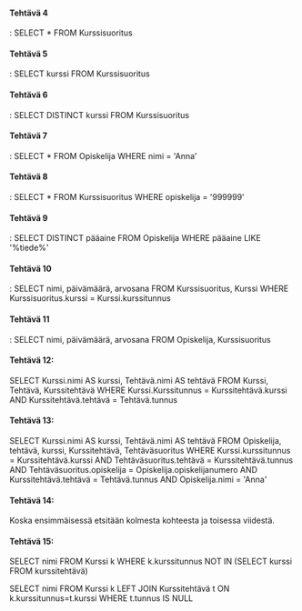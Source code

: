#### Tehtävä 4
: SELECT * FROM Kurssisuoritus
#### Tehtävä 5
: SELECT kurssi FROM Kurssisuoritus
#### Tehtävä 6
: SELECT DISTINCT kurssi FROM Kurssisuoritus
#### Tehtävä 7
: SELECT * FROM Opiskelija WHERE nimi =  'Anna'
#### Tehtävä 8
: SELECT * FROM Kurssisuoritus WHERE opiskelija = '999999'
#### Tehtävä 9
: SELECT DISTINCT pääaine FROM Opiskelija WHERE pääaine LIKE '%tiede%'
#### Tehtävä 10
: SELECT nimi, päivämäärä, arvosana FROM Kurssisuoritus,  Kurssi WHERE Kurssisuoritus.kurssi = Kurssi.kurssitunnus
#### Tehtävä 11
: SELECT nimi, päivämäärä, arvosana FROM Opiskelija, Kurssisuoritus
#### Tehtävä 12:
SELECT Kurssi.nimi AS kurssi,  Tehtävä.nimi AS tehtävä FROM Kurssi, Tehtävä, Kurssitehtävä WHERE Kurssi.Kurssitunnus = Kurssitehtävä.kurssi AND Kurssitehtävä.tehtävä = Tehtävä.tunnus
#### Tehtävä 13:
SELECT Kurssi.nimi AS kurssi, Tehtävä.nimi AS tehtävä
 FROM Opiskelija, tehtävä, kurssi, Kurssitehtävä, Tehtäväsuoritus
WHERE Kurssi.kurssitunnus = Kurssitehtävä.kurssi
AND Tehtäväsuoritus.tehtävä = Kurssitehtävä.tunnus
AND Tehtäväsuoritus.opiskelija = Opiskelija.opiskelijanumero
AND Kurssitehtävä.tehtävä = Tehtävä.tunnus
AND Opiskelija.nimi = 'Anna'
#### Tehtävä 14: 
Koska ensimmäisessä etsitään kolmesta kohteesta ja toisessa viidestä.

#### Tehtävä 15:
SELECT nimi FROM Kurssi k
WHERE k.kurssitunnus
NOT IN (SELECT kurssi FROM kurssitehtävä)

SELECT nimi FROM Kurssi k
LEFT JOIN Kurssitehtävä t
ON k.kurssitunnus=t.kurssi
WHERE t.tunnus IS NULL




